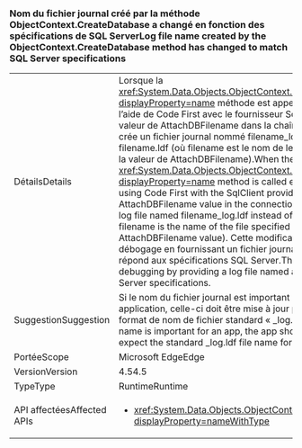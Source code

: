 ### <a name="log-file-name-created-by-the-objectcontextcreatedatabase-method-has-changed-to-match-sql-server-specifications"></a><span data-ttu-id="7f114-101">Nom du fichier journal créé par la méthode ObjectContext.CreateDatabase a changé en fonction des spécifications de SQL Server</span><span class="sxs-lookup"><span data-stu-id="7f114-101">Log file name created by the ObjectContext.CreateDatabase method has changed to match SQL Server specifications</span></span>

|   |   |
|---|---|
|<span data-ttu-id="7f114-102">Détails</span><span class="sxs-lookup"><span data-stu-id="7f114-102">Details</span></span>|<span data-ttu-id="7f114-103">Lorsque la <xref:System.Data.Objects.ObjectContext.CreateDatabase?displayProperty=name> méthode est appelée directement ou à l’aide de Code First avec le fournisseur SqlClient et une valeur de AttachDBFilename dans la chaîne de connexion, il crée un fichier journal nommé filename_log.ldf au lieu de filename.ldf (où filename est le nom de le fichier spécifié par la valeur de AttachDBFilename).</span><span class="sxs-lookup"><span data-stu-id="7f114-103">When the <xref:System.Data.Objects.ObjectContext.CreateDatabase?displayProperty=name> method is called either directly or by using Code First with the SqlClient provider and an AttachDBFilename value in the connection string, it creates a log file named filename_log.ldf instead of filename.ldf (where filename is the name of the file specified by the AttachDBFilename value).</span></span> <span data-ttu-id="7f114-104">Cette modification améliore le débogage en fournissant un fichier journal dont le nom répond aux spécifications SQL Server.</span><span class="sxs-lookup"><span data-stu-id="7f114-104">This change improves debugging by providing a log file named according to SQL Server specifications.</span></span>|
|<span data-ttu-id="7f114-105">Suggestion</span><span class="sxs-lookup"><span data-stu-id="7f114-105">Suggestion</span></span>|<span data-ttu-id="7f114-106">Si le nom du fichier journal est important pour une application, celle-ci doit être mise à jour pour attendre le format de nom de fichier standard « _log.ldf ».</span><span class="sxs-lookup"><span data-stu-id="7f114-106">If the log file name is important for an app, the app should be updated to expect the standard _log.ldf file name format.</span></span>|
|<span data-ttu-id="7f114-107">Portée</span><span class="sxs-lookup"><span data-stu-id="7f114-107">Scope</span></span>|<span data-ttu-id="7f114-108">Microsoft Edge</span><span class="sxs-lookup"><span data-stu-id="7f114-108">Edge</span></span>|
|<span data-ttu-id="7f114-109">Version</span><span class="sxs-lookup"><span data-stu-id="7f114-109">Version</span></span>|<span data-ttu-id="7f114-110">4.5</span><span class="sxs-lookup"><span data-stu-id="7f114-110">4.5</span></span>|
|<span data-ttu-id="7f114-111">Type</span><span class="sxs-lookup"><span data-stu-id="7f114-111">Type</span></span>|<span data-ttu-id="7f114-112">Runtime</span><span class="sxs-lookup"><span data-stu-id="7f114-112">Runtime</span></span>|
|<span data-ttu-id="7f114-113">API affectées</span><span class="sxs-lookup"><span data-stu-id="7f114-113">Affected APIs</span></span>|<ul><li><xref:System.Data.Objects.ObjectContext.CreateDatabase?displayProperty=nameWithType></li></ul>|

